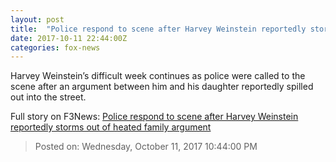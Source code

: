```yaml
---
layout: post
title:  "Police respond to scene after Harvey Weinstein reportedly storms out of heated family argument"
date: 2017-10-11 22:44:00Z
categories: fox-news
---
```


Harvey Weinstein’s difficult week continues as police were called to the scene after an argument between him and his daughter reportedly spilled out into the street.


Full story on F3News: [Police respond to scene after Harvey Weinstein reportedly storms out of heated family argument](http://www.f3nws.com/n/TTdnuD)

> Posted on: Wednesday, October 11, 2017 10:44:00 PM
